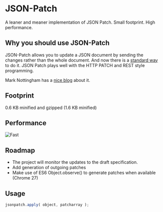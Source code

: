 JSON-Patch
==========

A leaner and meaner implementation of JSON Patch. Small footprint. High performance.

## Why you should use JSON-Patch

JSON-Patch allows you to update a JSON document by sending the changes rather than the whole document. 
And now there is a [standard way](http://tools.ietf.org/html/draft-ietf-appsawg-json-patch-10) to do it. JSON Patch plays well with the HTTP PATCH and
REST style programming.

Mark Nottingham has a [nice blog]( http://www.mnot.net/blog/2012/09/05/patch) about it.

## Footprint
0.6 KB minified and gzipped (1.6 KB minified)

## Performance
![Fast](http://www.rebelslounge.com/res/jsonpatch/chart.png)

## Roadmap

* The project will monitor the updates to the draft specification.
* Add generation of outgoing patches
* Make use of ES6 Object.observe() to generate patches when available (Chrome 27)

## Usage

```js
jsonpatch.apply( object, patcharray );
```

